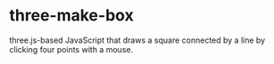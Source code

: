 # three-make-box
three.js-based JavaScript that draws a square connected by a line by clicking four points with a mouse.
